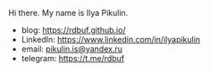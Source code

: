 Hi there. My name is Ilya Pikulin.

- blog: https://rdbuf.github.io/
- LinkedIn: https://www.linkedin.com/in/ilyapikulin
- email: pikulin.is@yandex.ru
- telegram: https://t.me/rdbuf


<!--
**rdbuf/rdbuf** is a ✨ _special_ ✨ repository because its `README.md` (this file) appears on your GitHub profile.

Here are some ideas to get you started:

- 🔭 I’m currently working on ...
- 🌱 I’m currently learning ...
- 👯 I’m looking to collaborate on ...
- 🤔 I’m looking for help with ...
- 💬 Ask me about ...
- 📫 How to reach me: ...
- 😄 Pronouns: ...
- ⚡ Fun fact: ...
-->
